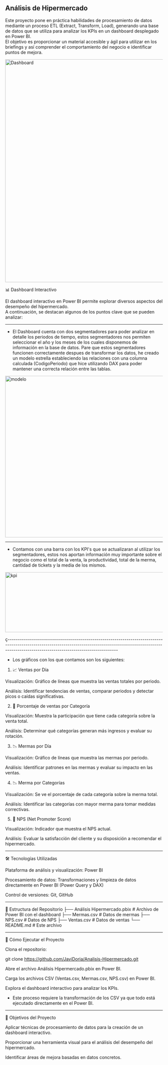 ## Análisis de Hipermercado ##


Este proyecto pone en práctica habilidades de procesamiento de datos mediante un proceso ETL (Extract, Transform, Load), generando una base de datos que se utiliza para analizar los KPIs en un dashboard desplegado en Power BI.  
El objetivo es proporcionar un material accesible y ágil para utilizar en los briefings y así comprender el comportamiento del negocio e identificar puntos de mejora.  

<img width="1281" height="712" alt="Dashboard" src="https://github.com/user-attachments/assets/d8ac88a9-a368-4d77-bf82-80b9795a84e1" />


📊 Dashboard Interactivo

El dashboard interactivo en Power BI permite explorar diversos aspectos del desempeño del hipermercado.  
A continuación, se destacan algunos de los puntos clave que se pueden analizar:  

-------------------------------------------------------------------------------------------------------------------------------------------------------------------------------------------------------------------

* El Dashboard cuenta con dos segmentadores para poder analizar en detalle los periodos de tiempo, estos segmentadores nos permiten seleccionar el año y los meses de los cuales disponemos de información en la base de datos.
Pare que estos segmentadores funcionen correctamente despues de transformar los datos, he creado un modelo estrella estableciendo las relaciones con una columna calculada (CodigoPeriodo) que hice utilizando DAX para poder mantener una correcta relación entre las tablas.  
<img width="1150" height="516" alt="modelo" src="https://github.com/user-attachments/assets/9e73459b-f1ea-4ef2-a0d8-dc1bf8a1dff1" />

-------------------------------------------------------------------------------------------------------------------------------------------------------------------------------------------------------------------


* Contamos con una barra con los KPI's que se actualizaran al utilizar los segmentadores, estos nos aportan información muy importante sobre el negocio como el total de la venta, la productividad, total de la merma, cantidad de tickets y la media de los mismos.
<img width="978" height="192" alt="kpi" src="https://github.com/user-attachments/assets/ae7c5dac-5402-47f2-ae5a-1a3a53b44c37" />

ç-------------------------------------------------------------------------------------------------------------------------------------------------------------------------------------------------------------------

+ Los gráficos con los que contamos son los siguientes: 


1. 📈 Ventas por Día

Visualización: Gráfico de líneas que muestra las ventas totales por periodo.

Análisis: Identificar tendencias de ventas, comparar periodos y detectar picos o caídas significativas.

2. 🛒 Porcentaje de ventas por Categoría

Visualización: Muestra la participación que tiene cada categoría sobre la venta total.

Análisis: Determinar qué categorías generan más ingresos y evaluar su rotación.

3. 📉 Mermas por Día

Visualización: Gráfico de líneas que muestra las mermas por periodo.

Análisis: Identificar patrones en las mermas y evaluar su impacto en las ventas.

4. 📉 Merma por Categorías

Visualización: Se ve el porcentaje de cada categoría sobre la merma total.

Análisis: Identificar las categorías con mayor merma para tomar medidas correctivas.

5. 💬 NPS (Net Promoter Score)

Visualización: Indicador que muestra el NPS actual.

Análisis: Evaluar la satisfacción del cliente y su disposición a recomendar el hipermercado.

-------------------------------------------------------------------------------------------------------------------------------------------------------------------------------------------------------------------


🛠️ Tecnologías Utilizadas

Plataforma de análisis y visualización: Power BI

Procesamiento de datos: Transformaciones y limpieza de datos directamente en Power BI (Power Query y DAX)

Control de versiones: Git, GitHub


-------------------------------------------------------------------------------------------------------------------------------------------------------------------------------------------------------------------


📂 Estructura del Repositorio
├── Análisis Hipermercado.pbix   # Archivo de Power BI con el dashboard
├── Mermas.csv                   # Datos de mermas
├── NPS.csv                      # Datos de NPS
├── Ventas.csv                   # Datos de ventas
└── README.md                    # Este archivo


-------------------------------------------------------------------------------------------------------------------------------------------------------------------------------------------------------------------
🚀 Cómo Ejecutar el Proyecto

Clona el repositorio:

git clone https://github.com/JaviDoria/Analisis-Hipermercado.git


Abre el archivo Análisis Hipermercado.pbix en Power BI.

Carga los archivos CSV (Ventas.csv, Mermas.csv, NPS.csv) en Power BI.

Explora el dashboard interactivo para analizar los KPIs.

* Este proceso requiere la transformación de los CSV ya que todo está ejecutado directamente en el Power BI.

-------------------------------------------------------------------------------------------------------------------------------------------------------------------------------------------------------------------
📌 Objetivos del Proyecto

Aplicar técnicas de procesamiento de datos para la creación de un dashboard interactivo.

Proporcionar una herramienta visual para el análisis del desempeño del hipermercado.

Identificar áreas de mejora basadas en datos concretos.
